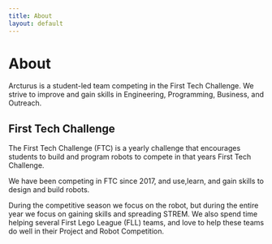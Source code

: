 ```yaml
---
title: About
layout: default
---
```


# About

Arcturus is a student-led team competing in the First Tech Challenge. We strive to improve and gain skills in Engineering, Programming, Business, and Outreach.

## First Tech Challenge

The First Tech Challenge (FTC) is a yearly challenge that encourages students to build and program robots to compete in that years First Tech Challenge.

We have been competing in FTC since 2017, and use,learn, and gain skills to design and build robots.

During the competitive season we focus on the robot, but during the entire year we focus on gaining skills and spreading STREM.
We also spend time helping several First Lego League (FLL) teams, and love to help these teams do well in their Project and Robot Competition.
